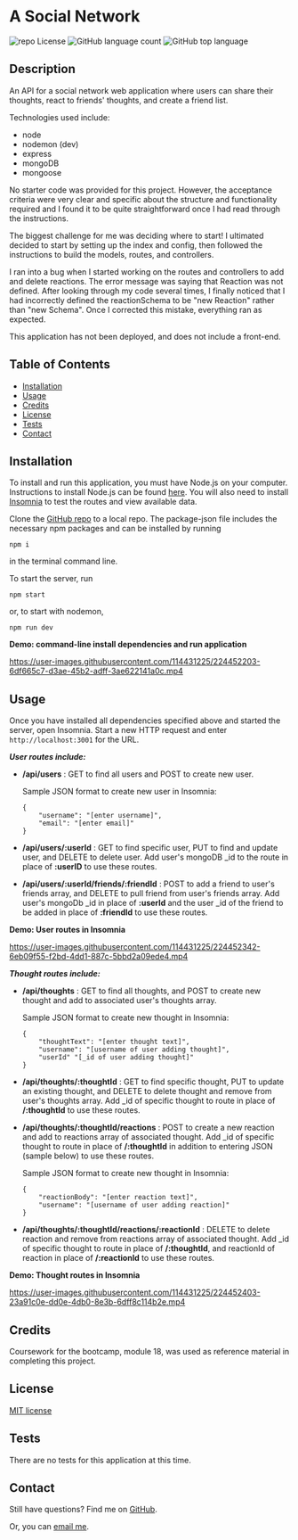 # A Social Network

![repo License](https://img.shields.io/github/license/rbkeyes/team-profile-generator?color=green)
![GitHub language count](https://img.shields.io/github/languages/count/rbkeyes/team-profile-generator?color=purple)
![GitHub top language](https://img.shields.io/github/languages/top/rbkeyes/team-profile-generator)


## Description

An API for a social network web application where users can share their thoughts, react to friends' thoughts, and create a friend list.

Technologies used include: 
- node
- nodemon (dev)
- express
- mongoDB
- mongoose

No starter code was provided for this project. However, the acceptance criteria were very clear and specific about the structure and functionality required and I found it to be quite straightforward once I had read through the instructions. 

The biggest challenge for me was deciding where to start! I ultimated decided to start by setting up the index and config, then followed the instructions to build the models, routes, and controllers. 

I ran into a bug when I started working on the routes and controllers to add and delete reactions. The error message was saying that Reaction was not defined. After looking through my code several times, I finally noticed that I had incorrectly defined the reactionSchema to be "new Reaction" rather than "new Schema". Once I corrected this mistake, everything ran as expected. 

This application has not been deployed, and does not include a front-end.



## Table of Contents

- [Installation](#installation)
- [Usage](#usage)
- [Credits](#credits)
- [License](#license)
- [Tests](#tests)
- [Contact](#contact)


## Installation

To install and run this application, you must have Node.js on your computer. Instructions to install Node.js can be found [here](https://nodejs.org/en/). You will also need to install [Insomnia](https://insomnia.rest/) to test the routes and view available data.

Clone the [GitHub repo](https://github.com/rbkeyes/a-social-network) to a local repo. The package-json file includes the necessary npm packages and can be installed by running 
```
npm i
```
in the terminal command line. 

To start the server, run
``` 
npm start
```
or, to start with nodemon, 
```
npm run dev
```


**Demo: command-line install dependencies and run application**

https://user-images.githubusercontent.com/114431225/224452203-6df665c7-d3ae-45b2-adff-3ae622141a0c.mp4


## Usage

Once you have installed all dependencies specified above and started the server, open Insomnia. Start a new HTTP request and enter `http://localhost:3001` for the URL. 

***User routes include:***

- **/api/users** : GET to find all users and POST to create new user.
    
    Sample JSON format to create new user in Insomnia:
    ```
    {
        "username": "[enter username]",
        "email": "[enter email]"
    }
    ```

- **/api/users/:userId** : GET to find specific user, PUT to find and update user, and DELETE to delete user. Add user's mongoDB _id to the route in place of **:userID** to use these routes.

- **/api/users/:userId/friends/:friendId** : POST to add a friend to user's friends array, and DELETE to pull friend from user's friends array. Add user's mongoDb _id in place of **:userId** and the user _id of the friend to be added in place of **:friendId** to use these routes.


**Demo: User routes in Insomnia**

https://user-images.githubusercontent.com/114431225/224452342-6eb09f55-f2bd-4dd1-887c-5bbd2a09ede4.mp4


***Thought routes include:***

- **/api/thoughts** : GET to find all thoughts, and POST to create new thought and add to associated user's thoughts array. 

    Sample JSON format to create new thought in Insomnia:
    ```
    {
        "thoughtText": "[enter thought text]",
        "username": "[username of user adding thought]",
        "userId" "[_id of user adding thought]"
    }
    ```

- **/api/thoughts/:thoughtId** : GET to find specific thought, PUT to update an existing thought, and DELETE to delete thought and remove from user's thoughts array. Add _id of specific thought to route in place of **/:thoughtId** to use these routes.

- **/api/thoughts/:thoughtId/reactions** : POST to create a new reaction and add to reactions array of associated thought. Add _id of specific thought to route in place of **/:thoughtId** in addition to entering JSON (sample below) to use these routes.

    Sample JSON format to create new thought in Insomnia:
    ```
    {
        "reactionBody": "[enter reaction text]",
        "username": "[username of user adding reaction]"
    }
    ```

- **/api/thoughts/:thoughtId/reactions/:reactionId** : DELETE to delete reaction and remove from reactions array of associated thought. Add _id of specific thought to route in place of **/:thoughtId**, and reactionId of reaction in place of **/:reactionId** to use these routes.


**Demo: Thought routes in Insomnia**

https://user-images.githubusercontent.com/114431225/224452403-23a91c0e-dd0e-4db0-8e3b-6dff8c114b2e.mp4


## Credits

Coursework for the bootcamp, module 18, was used as reference material in completing this project.


## License

[MIT license](./LICENSE)


## Tests

There are no tests for this application at this time.


## Contact

Still have questions? Find me on [GitHub](https://github.com/rbkeyes).

Or, you can [email me](mailto:rbkeyes@gmail.com).

